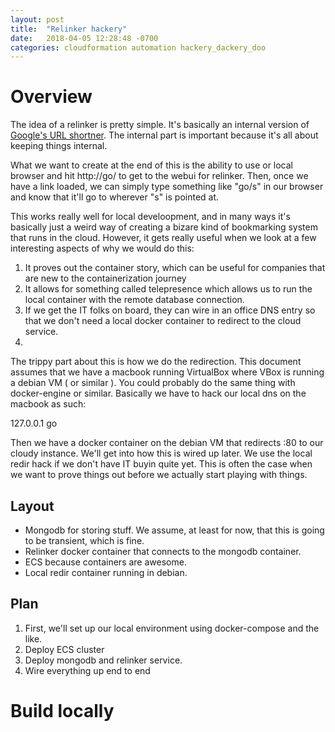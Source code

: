 ```yaml
---
layout: post
title:  "Relinker hackery"
date:   2018-04-05 12:28:48 -0700
categories: cloudformation automation hackery_dackery_doo
---
```


<h1>Overview</h1>

<p>
The idea of a relinker is pretty simple.  It's basically an internal version of <a href="https://goo.gl/">
Google's URL shortner</a>.  The internal part is important because it's all about keeping things internal.
</p>

<p>
What we want to create at the end of this is the ability to use or local browser and hit http://go/ to get
to the webui for relinker.  Then, once we have a link loaded, we can simply type something like "go/s" in our
browser and know that it'll go to wherever "s" is pointed at.
</p>

<p>
This works really well for local develoopment, and in many ways it's basically just a weird way of creating
a bizare kind of bookmarking system that runs in the cloud.  However, it gets really useful when we look
at a few interesting aspects of why we would do this:
</p>

<ol>
    <li>It proves out the container story, which can be useful for companies 
        that are new to the containerization journey</li>
    <li>It allows for something called telepresence which allows us to run the local container with the remote
        database connection.</li>
    <li>If we get the IT folks on board, they can wire in an office DNS entry so that we don't need
        a local docker container to redirect to the cloud service.</li>
    <li></li>
</ol>

<p>
The trippy part about this is how we do the redirection.  This document assumes that we have a macbook running
VirtualBox where VBox is running a debian VM ( or similar ).  You could probably do the same thing with 
docker-engine or similar.  Basically we have to hack our local dns on the macbook as such:
</p>

<p>
127.0.0.1   go
</p>

<p>
Then we have a docker container on the debian VM that redirects :80 to our cloudy instance.  We'll get into
how this is wired up later.  We use the local redir hack if we don't have IT buyin quite yet.  This is often
the case when we want to prove things out before we actually start playing with things.
</p>

<h2>Layout</h2>

* Mongodb for storing stuff.  We assume, at least for now, that this is going to be transient, which is fine.
* Relinker docker container that connects to the mongodb container.
* ECS because containers are awesome.
* Local redir container running in debian.

<h2>Plan</h2>

<ol>
    <li>First, we'll set up our local environment using docker-compose and the like.</li>
    <li>Deploy ECS cluster</li>
    <li>Deploy mongodb and relinker service.</li>
    <li>Wire everything up end to end</li>
</ol>

<h1>Build locally</h1>



